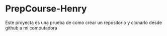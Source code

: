 # PrepCourse-Henry
Este proyecta es una prueba de como crear un repositorio y clonarlo desde github a mi computadora
